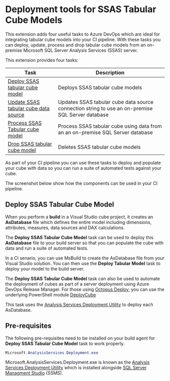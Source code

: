 # Deployment tools for SSAS Tabular Cube Models

This extension adds four useful tasks to Azure DevOps which are ideal for integrating tabular cube models into your CI pipeline.
With these tasks you can deploy, update, process and drop tabular cube models from an on-premise Microsoft SQL Server Analysis Services (SSAS) server.

This extension provides four tasks:

| Task     | Description                                                             |
|---------------|--------------------------------------------------------------------------|
| [Deploy SSAS tabular cube model](https://github.com/DrJohnT/AzureDevOpsExtensionsForSqlServer/wiki/Deploy-Tabular-Cube) | Deploys SSAS tabular cube models |
| [Update SSAS tabular cube data source](https://github.com/DrJohnT/AzureDevOpsExtensionsForSqlServer/wiki/Deploy-Tabular-Cube) | Updates SSAS tabular cube data source connection string to use an on-premise SQL Server database |
| [Process SSAS Tabular cube model](https://github.com/DrJohnT/AzureDevOpsExtensionsForSqlServer/wiki/Deploy-Tabular-Cube) | Process SSAS tabular cube using data from an an on-premise SQL Server database |
| [Drop SSAS tabular cube model](https://github.com/DrJohnT/AzureDevOpsExtensionsForSqlServer/wiki/Deploy-Tabular-Cube) | Deletes SSAS tabular cube models |

As part of your CI pipeline you can use these tasks to deploy and populate your cube with data so you can run a suite of automated tests against your cube.

The screenshot below show how the components can be used in your CI pipeline.

## Deploy SSAS Tabular Cube Model

When you perform a **build** in a Visual Studio cube project, it creates an **AsDatabase** file which defines the entire model including dimensions, attributes, measures, data sources and DAX calculations.

The **Deploy SSAS Tabular Cube Model** task can be used to deploy this **AsDatabase** file to your build server so that you can populate the cube with data and run a suite of automated tests.

In a CI senario, you can use MsBuild to create the AsDatabase file from your Visual Studio solution.  You can then use the **Deploy Tabular Model** task to deploy your model to the build server.

The **Deploy SSAS Tabular Cube Model** task can also be used to automate the deployment of cubes as part of a server deployment using Azure DevOps Release Manager.
For those using [Octopus Deploy](https://octopus.com/), you can use the underlying PowerShell module [DeployCube](https://github.com/DrJohnT/DeployCube)

This task uses the [Analysis Services Deployment Utility](https://docs.microsoft.com/en-us/sql/analysis-services/multidimensional-models/deploy-model-solutions-with-the-deployment-utility?view=sql-server-2017) to deploy each AsDatabase.

## Pre-requisites

The following pre-requisites need to be installed on your build agent for **Deploy SSAS Tabular Cube Model** task to work properly.

~~~~~~~~~~~~~~~~~~~~~~~~~~~~~~~~~~~~~~~~~~~~~~~~~~~~~~~~~~~~~~~~~~~~~ powershell
Microsoft.AnalysisServices.Deployment.exe
~~~~~~~~~~~~~~~~~~~~~~~~~~~~~~~~~~~~~~~~~~~~~~~~~~~~~~~~~~~~~~~~~~~~~~~~~~~~~~~~

Microsoft.AnalysisServices.Deployment.exe is known as the [Analysis Services Deployment Utility](https://docs.microsoft.com/en-us/sql/analysis-services/multidimensional-models/deploy-model-solutions-with-the-deployment-utility?view=sql-server-2017) which is installed alongside [SQL Server Managment Studio](https://docs.microsoft.com/en-us/sql/ssms/download-sql-server-management-studio-ssms?view=sql-server-2017) (SSMS).

